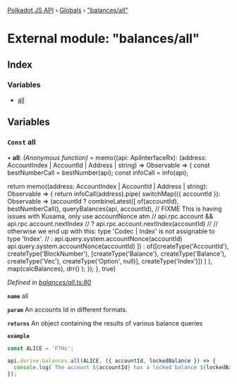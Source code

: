 [Polkadot JS API](../README.md) › [Globals](../globals.md) › ["balances/all"](_balances_all_.md)

# External module: "balances/all"

## Index

### Variables

* [all](_balances_all_.md#const-all)

## Variables

### `Const` all

• **all**: *(Anonymous function)* =  memo((api: ApiInterfaceRx): (address: AccountIndex | AccountId | Address | string) => Observable<DerivedBalances> => {
  const bestNumberCall = bestNumber(api);
  const infoCall = info(api);

  return memo((address: AccountIndex | AccountId | Address | string): Observable<DerivedBalances> => {
    return infoCall(address).pipe(
      switchMap(({ accountId }): Observable<Result> =>
        (accountId
          ? combineLatest([
            of(accountId),
            bestNumberCall(),
            queryBalances(api, accountId),
            // FIXME This is having issues with Kusama, only use accountNonce atm
            // api.rpc.account && api.rpc.account.nextIndex
            //   ? api.rpc.account.nextIndex(accountId)
            //   // otherwise we end up with this: type 'Codec | Index' is not assignable to type 'Index'.
            //   : api.query.system.accountNonce<Index>(accountId)
            api.query.system.accountNonce<Index>(accountId)
          ])
          : of([createType('AccountId'), createType('BlockNumber'), [createType('Balance'), createType('Balance'), createType('Vec<BalanceLock>'), createType('Option<VestingSchedule>', null)], createType('Index')])
        )
      ),
      map(calcBalances),
      drr()
    );
  });
}, true)

*Defined in [balances/all.ts:80](https://github.com/polkadot-js/api/blob/8d3cb72189/packages/api-derive/src/balances/all.ts#L80)*

**`name`** all

**`param`** An accounts Id in different formats.

**`returns`** An object containing the results of various balance queries

**`example`** 
<BR>

```javascript
const ALICE = 'F7Hs';

api.derive.balances.all(ALICE, ({ accountId, lockedBalance }) => {
  console.log(`The account ${accountId} has a locked balance ${lockedBalance} units.`);
});
```
